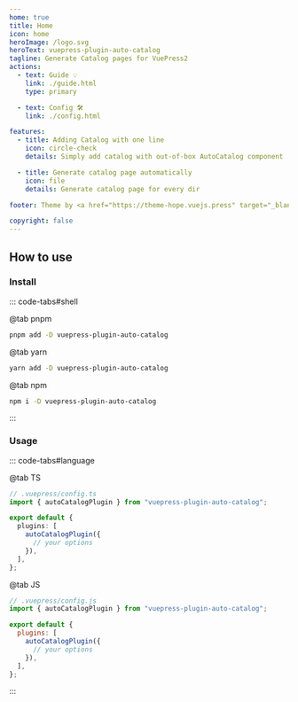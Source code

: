 ```yaml
---
home: true
title: Home
icon: home
heroImage: /logo.svg
heroText: vuepress-plugin-auto-catalog
tagline: Generate Catalog pages for VuePress2
actions:
  - text: Guide 💡
    link: ./guide.html
    type: primary

  - text: Config 🛠
    link: ./config.html

features:
  - title: Adding Catalog with one line
    icon: circle-check
    details: Simply add catalog with out-of-box AutoCatalog component

  - title: Generate catalog page automatically
    icon: file
    details: Generate catalog page for every dir

footer: Theme by <a href="https://theme-hope.vuejs.press" target="_blank">VuePress Theme Hope</a> | MIT Licensed, Copyright © 2019-present Mr.Hope

copyright: false
---
```


## How to use

### Install

::: code-tabs#shell

@tab pnpm

```bash
pnpm add -D vuepress-plugin-auto-catalog
```

@tab yarn

```bash
yarn add -D vuepress-plugin-auto-catalog
```

@tab npm

```bash
npm i -D vuepress-plugin-auto-catalog
```

:::

### Usage

::: code-tabs#language

@tab TS

```ts
// .vuepress/config.ts
import { autoCatalogPlugin } from "vuepress-plugin-auto-catalog";

export default {
  plugins: [
    autoCatalogPlugin({
      // your options
    }),
  ],
};
```

@tab JS

```js
// .vuepress/config.js
import { autoCatalogPlugin } from "vuepress-plugin-auto-catalog";

export default {
  plugins: [
    autoCatalogPlugin({
      // your options
    }),
  ],
};
```

:::

<NetlifyBadge />

<script setup lang="ts">
import NetlifyBadge from "@NetlifyBadge";
</script>
